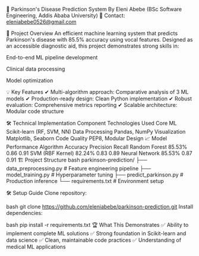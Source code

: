 🎯 Parkinson's Disease Prediction System
By Eleni Abebe (BSc Software Engineering, Addis Ababa University)
📧 Contact: eleniabebe0526@gmail.com

🚀 Project Overview
An efficient machine learning system that predicts Parkinson's disease with 85.5% accuracy using vocal features. Designed as an accessible diagnostic aid, this project demonstrates strong skills in:

End-to-end ML pipeline development

Clinical data processing

Model optimization

💡 Key Features
✔ Multi-algorithm approach: Comparative analysis of 3 ML models
✔ Production-ready design: Clean Python implementation
✔ Robust evaluation: Comprehensive metrics reporting
✔ Scalable architecture: Modular code structure

🛠 Technical Implementation
Component	Technologies Used
Core ML	Scikit-learn (RF, SVM, NN)
Data Processing	Pandas, NumPy
Visualization	Matplotlib, Seaborn
Code Quality	PEP8, Modular Design
📈 Model Performance
Algorithm	Accuracy	Precision	Recall
Random Forest	85.53%	0.86	0.91
SVM (RBF Kernel)	82.24%	0.83	0.89
Neural Network	85.53%	0.87	0.91
🏗 Project Structure
bash
parkinson-prediction/
├── data_preprocessing.py    # Feature engineering pipeline
├── model_training.py        # Hyperparameter tuning
├── predict_parkinson.py     # Production inference
└── requirements.txt         # Environment setup

🛠️ Setup Guide
Clone repository:

bash
git clone https://github.com/eleniabebe/parkinson-prediction.git
Install dependencies:

bash
pip install -r requirements.txt
🏆 What This Demonstrates
✅ Ability to implement complete ML solutions
✅ Strong foundation in Scikit-learn and data science
✅ Clean, maintainable code practices
✅ Understanding of medical ML applications
